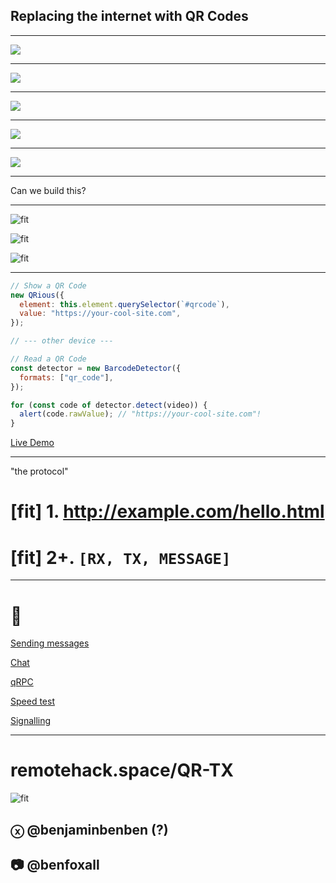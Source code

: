 ## Replacing the internet with QR Codes

---

![](images/0.svg)

---

![](images/1.svg)

---

![](images/internet.svg)

---

![](images/send.svg)

---

![](images/receive.svg)

---

Can we build this?

---

![fit](images/qrious.png)

![fit](images/barcode-detector.png)

![fit](images/get-user-media.png)

---

```js
// Show a QR Code
new QRious({
  element: this.element.querySelector(`#qrcode`),
  value: "https://your-cool-site.com",
});

// --- other device ---

// Read a QR Code
const detector = new BarcodeDetector({
  formats: ["qr_code"],
});

for (const code of detector.detect(video)) {
  alert(code.rawValue); // "https://your-cool-site.com"!
}
```

[Live Demo](https://remotehack.space/QR-TX/?demo=libs)

---

"the protocol"

# [fit] 1. http://example.com/hello.html

# [fit] 2+. `[RX, TX, MESSAGE]`

---

# 👀

[Sending messages](https://remotehack.space/QR-TX/?demo=send)

[Chat](https://remotehack.space/QR-TX/?demo=chat)

[qRPC](https://remotehack.space/QR-TX/?demo=rpc)

[Speed test](https://remotehack.space/QR-TX/?demo=speed)

[Signalling](https://remotehack.space/QR-TX/?demo=signal)

---

# remotehack.space/QR-TX

![fit](images/remote-hack.png)

## ⓧ @benjaminbenben (?)

## 📷 @benfoxall
